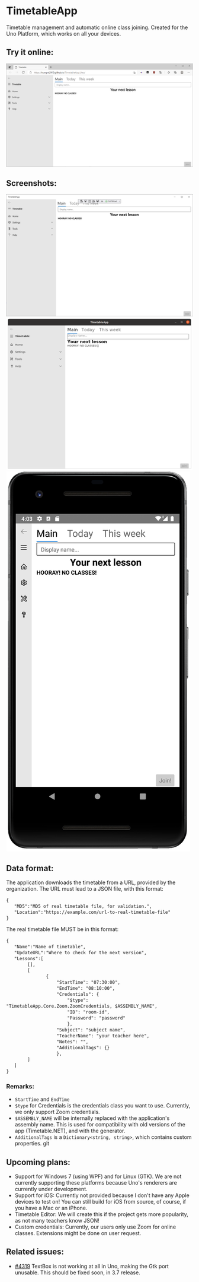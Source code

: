 # TimetableApp
Timetable management and automatic online class joining. Created for the Uno Platform, which works on all your devices.

## Try it online:
![WASM screenshot](Images/WASM.png)

## Screenshots:
![UWP screenshot](Images/UWP.png)  
![GTK screenshot](Images/Gtk.png)
![Android screenshot](Images/Android.png)

## Data format: 
The application downloads the timetable from a URL, provided by the organization. The URL must lead to a JSON file, with this format:

```
{  
   "MD5":"MD5 of real timetable file, for validation.",  
   "Location":"https://example.com/url-to-real-timetable-file"  
}
```

The real timetable file MUST be in this format:

```
{
   "Name":"Name of timetable",  
   "UpdateURL":"Where to check for the next version",  
   "Lessons":[  
        [],  
        [  
               {
                   "StartTime": "07:30:00",  
                   "EndTime": "08:10:00",  
                   "Credentials": {  
                       "$type": "TimetableApp.Core.Zoom.ZoomCredentials, $ASSEMBLY_NAME",  
                       "ID": "room-id",  
                       "Password": "password"  
                       },  
                   "Subject": "subject name",  
                   "TeacherName": "your teacher here",  
                   "Notes": "",  
                   "AdditionalTags": {}  
                   },  
        ]  
   ]  
}  
```

### Remarks:
- `StartTime` and `EndTime`
- `$type` for Credentials is the credentials class you want to use. Currently, we only support Zoom credentials.
- `$ASSEMBLY_NAME` will be internally replaced with the application's assembly name. This is used for compatibility with old versions of the app (Timetable.NET), and with the generator.
- `AdditionalTags` is a `Dictionary<string, string>`, which contains custom properties. 
git 
## Upcoming plans:  
- Support for Windows 7 (using WPF) and for Linux (GTK). We are not currently supporting these platforms because Uno's renderers are currently under development.
- Support for iOS: Currently not provided because I don't have any Apple devices to test on! You can still build for iOS from source, of course, if you have a Mac or an iPhone.
- Timetable Editor: We will create this if the project gets more popularity, as not many teachers know JSON!
- Custom credentials: Currently, our users only use Zoom for online classes. Extensions might be done on user request.

## Related issues:
- [#4319](https://github.com/unoplatform/uno/issues/4319) TextBox is not working at all in Uno, making the Gtk port unusable. This should be fixed soon, in 3.7 release.